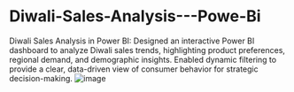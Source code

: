 # Diwali-Sales-Analysis---Powe-Bi
Diwali Sales Analysis in Power BI: Designed an interactive Power BI dashboard to analyze Diwali sales trends, highlighting product preferences, regional demand, and demographic insights. Enabled dynamic filtering to provide a clear, data-driven view of consumer behavior for strategic decision-making.
![image](https://github.com/user-attachments/assets/3e4dacee-7dd1-4cfb-8283-df71ff04d531)

